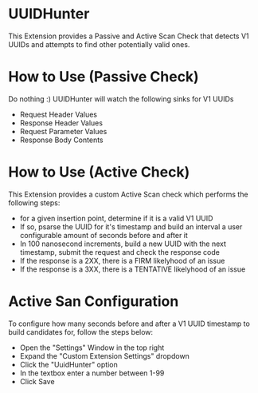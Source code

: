 # UUIDHunter
This Extension provides a Passive and Active Scan Check that detects V1 UUIDs and attempts to find other potentially valid ones.

# How to Use (Passive Check)
Do nothing :) UUIDHunter will watch the following sinks for V1 UUIDs
* Request Header Values
* Response Header Values
* Request Parameter Values
* Response Body Contents

# How to Use (Active Check)
This Extension provides a custom Active Scan check which performs the following steps:
* for a given insertion point, determine if it is a valid V1 UUID
* If so, psarse the UUID for it's timestamp and build an interval a user configurable amount of seconds before and after it
* In 100 nanosecond increments, build a new UUID with the next timestamp, submit the request and check the response code
* If the response is a 2XX, there is a FIRM likelyhood of an issue
* If the response is a 3XX, there is a TENTATIVE likelyhood of an issue 

# Active San Configuration
To configure how many seconds before and after a V1 UUID timestamp to build candidates for, follow the steps below:
* Open the "Settings" Window in the top right
* Expand the "Custom Extension Settings" dropdown
* Click the "UuidHunter" option
* In the textbox enter a number between 1-99
* Click Save
